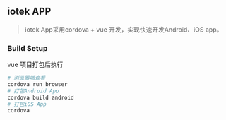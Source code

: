 ## iotek APP 
>iotek App采用cordova + vue 开发，实现快速开发Android、iOS app。

### Build Setup
vue 项目打包后执行
```bash
# 浏览器端查看
cordova run browser 
# 打包Android App 
cordova build android 
# 打包iOS App
cordova 
```